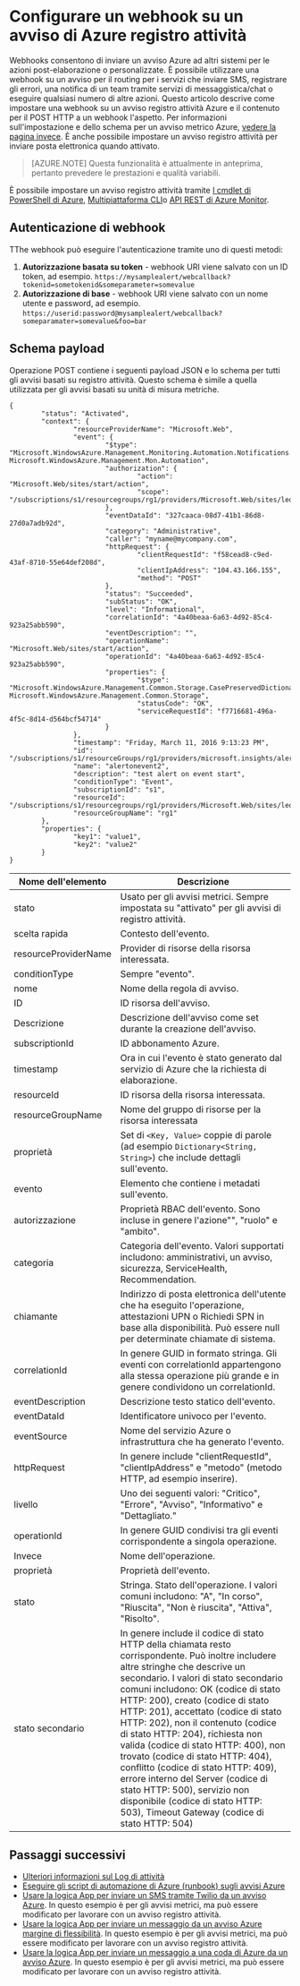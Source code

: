 <properties
    pageTitle="Configurare un webhook sugli avvisi registro attività Azure | Microsoft Azure"
    description="Informazioni su come usare gli avvisi di registro attività chiamare webhooks. "
    authors="kamathashwin"
    manager="carolz"
    editor=""
    services="monitoring-and-diagnostics"
    documentationCenter="monitoring-and-diagnostics"/>

<tags
    ms.service="monitoring-and-diagnostics"
    ms.workload="na"
    ms.tgt_pltfrm="na"
    ms.devlang="na"
    ms.topic="article"
    ms.date="10/20/2016"
    ms.author="ashwink"/>

# <a name="configure-a-webhook-on-an-azure-activity-log-alerts"></a>Configurare un webhook su un avviso di Azure registro attività

Webhooks consentono di inviare un avviso Azure ad altri sistemi per le azioni post-elaborazione o personalizzate. È possibile utilizzare una webhook su un avviso per il routing per i servizi che inviare SMS, registrare gli errori, una notifica di un team tramite servizi di messaggistica/chat o eseguire qualsiasi numero di altre azioni. Questo articolo descrive come impostare una webhook su un avviso registro attività Azure e il contenuto per il POST HTTP a un webhook l'aspetto. Per informazioni sull'impostazione e dello schema per un avviso metrico Azure, [vedere la pagina invece](insights-webhooks-alerts.md). È anche possibile impostare un avviso registro attività per inviare posta elettronica quando attivato.

>[AZURE.NOTE] Questa funzionalità è attualmente in anteprima, pertanto prevedere le prestazioni e qualità variabili.

È possibile impostare un avviso registro attività tramite [I cmdlet di PowerShell di Azure](insights-powershell-samples.md#create-alert-rules), [Multipiattaforma CLI](insights-cli-samples.md#work-with-alerts)o [API REST di Azure Monitor](https://msdn.microsoft.com/library/azure/dn933805.aspx).

## <a name="authenticating-the-webhook"></a>Autenticazione di webhook
TThe webhook può eseguire l'autenticazione tramite uno di questi metodi:

1. **Autorizzazione basata su token** - webhook URI viene salvato con un ID token, ad esempio. `https://mysamplealert/webcallback?tokenid=sometokenid&someparameter=somevalue`
2.  **Autorizzazione di base** - webhook URI viene salvato con un nome utente e password, ad esempio. `https://userid:password@mysamplealert/webcallback?someparamater=somevalue&foo=bar`

## <a name="payload-schema"></a>Schema payload
Operazione POST contiene i seguenti payload JSON e lo schema per tutti gli avvisi basati su registro attività. Questo schema è simile a quella utilizzata per gli avvisi basati su unità di misura metriche.

```
{
        "status": "Activated",
        "context": {
                "resourceProviderName": "Microsoft.Web",
                "event": {
                        "$type": "Microsoft.WindowsAzure.Management.Monitoring.Automation.Notifications.GenericNotifications.Datacontracts.InstanceEventContext, Microsoft.WindowsAzure.Management.Mon.Automation",
                        "authorization": {
                                "action": "Microsoft.Web/sites/start/action",
                                "scope": "/subscriptions/s1/resourcegroups/rg1/providers/Microsoft.Web/sites/leoalerttest"
                        },
                        "eventDataId": "327caaca-08d7-41b1-86d8-27d0a7adb92d",
                        "category": "Administrative",
                        "caller": "myname@mycompany.com",
                        "httpRequest": {
                                "clientRequestId": "f58cead8-c9ed-43af-8710-55e64def208d",
                                "clientIpAddress": "104.43.166.155",
                                "method": "POST"
                        },
                        "status": "Succeeded",
                        "subStatus": "OK",
                        "level": "Informational",
                        "correlationId": "4a40beaa-6a63-4d92-85c4-923a25abb590",
                        "eventDescription": "",
                        "operationName": "Microsoft.Web/sites/start/action",
                        "operationId": "4a40beaa-6a63-4d92-85c4-923a25abb590",
                        "properties": {
                                "$type": "Microsoft.WindowsAzure.Management.Common.Storage.CasePreservedDictionary, Microsoft.WindowsAzure.Management.Common.Storage",
                                "statusCode": "OK",
                                "serviceRequestId": "f7716681-496a-4f5c-8d14-d564bcf54714"
                        }
                },
                "timestamp": "Friday, March 11, 2016 9:13:23 PM",
                "id": "/subscriptions/s1/resourceGroups/rg1/providers/microsoft.insights/alertrules/alertonevent2",
                "name": "alertonevent2",
                "description": "test alert on event start",
                "conditionType": "Event",
                "subscriptionId": "s1",
                "resourceId": "/subscriptions/s1/resourcegroups/rg1/providers/Microsoft.Web/sites/leoalerttest",
                "resourceGroupName": "rg1"
        },
        "properties": {
                "key1": "value1",
                "key2": "value2"
        }
}
```

|Nome dell'elemento       |Descrizione|
|---                |---|
|stato             |Usato per gli avvisi metrici. Sempre impostata su "attivato" per gli avvisi di registro attività.|
|scelta rapida            |Contesto dell'evento.|
|resourceProviderName|Provider di risorse della risorsa interessata.|
|conditionType      |Sempre "evento".|
|nome               |Nome della regola di avviso.|
|ID                 |ID risorsa dell'avviso.|
|Descrizione        |Descrizione dell'avviso come set durante la creazione dell'avviso.|
|subscriptionId     |ID abbonamento Azure.|
|timestamp          |Ora in cui l'evento è stato generato dal servizio di Azure che la richiesta di elaborazione.|
|resourceId         |ID risorsa della risorsa interessata.|
|resourceGroupName  |Nome del gruppo di risorse per la risorsa interessata|
|proprietà         |Set di `<Key, Value>` coppie di parole (ad esempio `Dictionary<String, String>`) che include dettagli sull'evento.|
|evento              |Elemento che contiene i metadati sull'evento.|
|autorizzazione      |Proprietà RBAC dell'evento. Sono incluse in genere l'azione"", "ruolo" e "ambito".|
|categoria           |Categoria dell'evento. Valori supportati includono: amministrativi, un avviso, sicurezza, ServiceHealth, Recommendation.|
|chiamante             |Indirizzo di posta elettronica dell'utente che ha eseguito l'operazione, attestazioni UPN o Richiedi SPN in base alla disponibilità. Può essere null per determinate chiamate di sistema.|
|correlationId      |In genere GUID in formato stringa. Gli eventi con correlationId appartengono alla stessa operazione più grande e in genere condividono un correlationId.|
|eventDescription   |Descrizione testo statico dell'evento.|
|eventDataId        |Identificatore univoco per l'evento.|
|eventSource        |Nome del servizio Azure o infrastruttura che ha generato l'evento.|
|httpRequest        |In genere include "clientRequestId", "clientIpAddress" e "metodo" (metodo HTTP, ad esempio inserire).|
|livello              |Uno dei seguenti valori: "Critico", "Errore", "Avviso", "Informativo" e "Dettagliato."|
|operationId        |In genere GUID condivisi tra gli eventi corrispondente a singola operazione.|
|Invece      |Nome dell'operazione.|
|proprietà         |Proprietà dell'evento.|
|stato             |Stringa. Stato dell'operazione. I valori comuni includono: "A", "In corso", "Riuscita", "Non è riuscita", "Attiva", "Risolto".|
|stato secondario          |In genere include il codice di stato HTTP della chiamata resto corrispondente. Può inoltre includere altre stringhe che descrive un secondario. I valori di stato secondario comuni includono: OK (codice di stato HTTP: 200), creato (codice di stato HTTP: 201), accettato (codice di stato HTTP: 202), non il contenuto (codice di stato HTTP: 204), richiesta non valida (codice di stato HTTP: 400), non trovato (codice di stato HTTP: 404), conflitto (codice di stato HTTP: 409), errore interno del Server (codice di stato HTTP: 500), servizio non disponibile (codice di stato HTTP: 503), Timeout Gateway (codice di stato HTTP: 504)|

## <a name="next-steps"></a>Passaggi successivi
- [Ulteriori informazioni sul Log di attività](monitoring-overview-activity-logs.md)
- [Eseguire gli script di automazione di Azure (runbook) sugli avvisi Azure](http://go.microsoft.com/fwlink/?LinkId=627081)
- [Usare la logica App per inviare un SMS tramite Twilio da un avviso Azure](https://github.com/Azure/azure-quickstart-templates/tree/master/201-alert-to-text-message-with-logic-app). In questo esempio è per gli avvisi metrici, ma può essere modificato per lavorare con un avviso registro attività.
- [Usare la logica App per inviare un messaggio da un avviso Azure margine di flessibilità](https://github.com/Azure/azure-quickstart-templates/tree/master/201-alert-to-slack-with-logic-app). In questo esempio è per gli avvisi metrici, ma può essere modificato per lavorare con un avviso registro attività.
- [Usare la logica App per inviare un messaggio a una coda di Azure da un avviso Azure](https://github.com/Azure/azure-quickstart-templates/tree/master/201-alert-to-queue-with-logic-app). In questo esempio è per gli avvisi metrici, ma può essere modificato per lavorare con un avviso registro attività.
